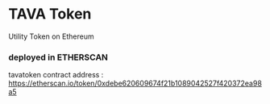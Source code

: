 # TAVA Token

Utility Token on Ethereum

### deployed in ETHERSCAN
tavatoken contract address : https://etherscan.io/token/0xdebe620609674f21b1089042527f420372ea98a5
